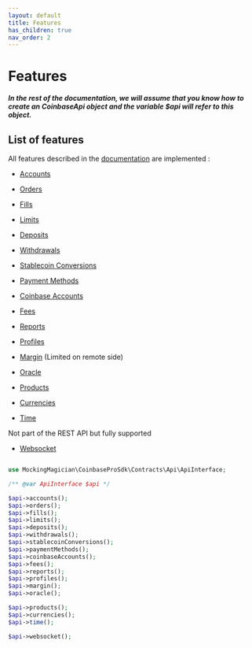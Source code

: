 ```yaml
---
layout: default
title: Features
has_children: true
nav_order: 2
---
```


# Features

***In the rest of the documentation, we will assume that you know how to create an CoinbaseApi object and the variable $api will refer to this object.***

## List of features

All features described in the [documentation](https://docs.pro.coinbase.com) are implemented :

- [Accounts](/feature/accounts.html)
- [Orders](/feature/orders.html)
- [Fills](/feature/fills.html)
- [Limits](/feature/limits.html)
- [Deposits](/feature/deposits.html)
- [Withdrawals](/feature/withdrawals.html)
- [Stablecoin Conversions](/feature/stablecoin-conversions.html)
- [Payment Methods](/feature/payment-methods.html)
- [Coinbase Accounts](/feature/coinbase-accounts.html)
- [Fees](/feature/fees.html)
- [Reports](/feature/reports.html)
- [Profiles](/feature/profiles.html)
- [Margin](/feature/margin.html) (Limited on remote side)
- [Oracle](/feature/oracle.html)
  
- [Products](/feature/products.html)
- [Currencies](/feature/currencies.html)
- [Time](/feature/time.html)
  
Not part of the REST API but fully supported

- [Websocket](/feature/websocket.html)

```php

use MockingMagician\CoinbaseProSdk\Contracts\Api\ApiInterface;

/** @var ApiInterface $api */

$api->accounts();
$api->orders();
$api->fills();
$api->limits();
$api->deposits();
$api->withdrawals();
$api->stablecoinConversions();
$api->paymentMethods();
$api->coinbaseAccounts();
$api->fees();
$api->reports();
$api->profiles();
$api->margin();
$api->oracle();

$api->products();
$api->currencies();
$api->time();

$api->websocket();

```
